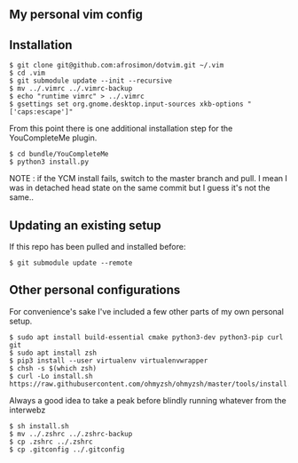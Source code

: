 ## My personal vim config

## Installation

```
$ git clone git@github.com:afrosimon/dotvim.git ~/.vim
$ cd .vim
$ git submodule update --init --recursive
$ mv ../.vimrc ../.vimrc-backup
$ echo "runtime vimrc" > ../.vimrc
$ gsettings set org.gnome.desktop.input-sources xkb-options "['caps:escape']"
```

From this point there is one additional installation step for the YouCompleteMe plugin.

```
$ cd bundle/YouCompleteMe
$ python3 install.py
```

NOTE : if the YCM install fails, switch to the master branch and pull. I mean I
was in detached head state on the same commit but I guess it's not the same..

## Updating an existing setup

If this repo has been pulled and installed before:

```
$ git submodule update --remote
```

## Other personal configurations

For convenience's sake I've included a few other parts of my own personal setup.

```
$ sudo apt install build-essential cmake python3-dev python3-pip curl git
$ sudo apt install zsh
$ pip3 install --user virtualenv virtualenvwrapper
$ chsh -s $(which zsh)
$ curl -Lo install.sh https://raw.githubusercontent.com/ohmyzsh/ohmyzsh/master/tools/install.sh
```

Always a good idea to take a peak before blindly running whatever from the interwebz

```
$ sh install.sh
$ mv ../.zshrc ../.zshrc-backup
$ cp .zshrc ../.zshrc
$ cp .gitconfig ../.gitconfig
```

